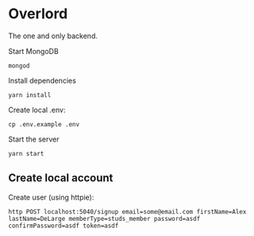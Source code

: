 # Overlord

The one and only backend.

Start MongoDB

`mongod`

Install dependencies

`yarn install`

Create local .env:

`cp .env.example .env`

Start the server

`yarn start`


## Create local account

Create user (using httpie):

`http POST localhost:5040/signup email=some@email.com firstName=Alex lastName=DeLarge memberType=studs_member password=asdf confirmPassword=asdf token=asdf`

